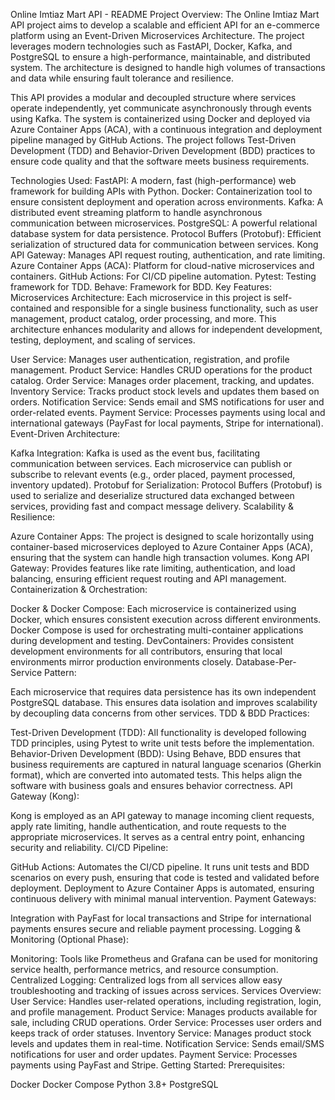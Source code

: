 Online Imtiaz Mart API - README
Project Overview:
The Online Imtiaz Mart API project aims to develop a scalable and efficient API for an e-commerce platform using an Event-Driven Microservices Architecture. The project leverages modern technologies such as FastAPI, Docker, Kafka, and PostgreSQL to ensure a high-performance, maintainable, and distributed system. The architecture is designed to handle high volumes of transactions and data while ensuring fault tolerance and resilience.

This API provides a modular and decoupled structure where services operate independently, yet communicate asynchronously through events using Kafka. The system is containerized using Docker and deployed via Azure Container Apps (ACA), with a continuous integration and deployment pipeline managed by GitHub Actions. The project follows Test-Driven Development (TDD) and Behavior-Driven Development (BDD) practices to ensure code quality and that the software meets business requirements.

Technologies Used:
FastAPI: A modern, fast (high-performance) web framework for building APIs with Python.
Docker: Containerization tool to ensure consistent deployment and operation across environments.
Kafka: A distributed event streaming platform to handle asynchronous communication between microservices.
PostgreSQL: A powerful relational database system for data persistence.
Protocol Buffers (Protobuf): Efficient serialization of structured data for communication between services.
Kong API Gateway: Manages API request routing, authentication, and rate limiting.
Azure Container Apps (ACA): Platform for cloud-native microservices and containers.
GitHub Actions: For CI/CD pipeline automation.
Pytest: Testing framework for TDD.
Behave: Framework for BDD.
Key Features:
Microservices Architecture: Each microservice in this project is self-contained and responsible for a single business functionality, such as user management, product catalog, order processing, and more. This architecture enhances modularity and allows for independent development, testing, deployment, and scaling of services.

User Service: Manages user authentication, registration, and profile management.
Product Service: Handles CRUD operations for the product catalog.
Order Service: Manages order placement, tracking, and updates.
Inventory Service: Tracks product stock levels and updates them based on orders.
Notification Service: Sends email and SMS notifications for user and order-related events.
Payment Service: Processes payments using local and international gateways (PayFast for local payments, Stripe for international).
Event-Driven Architecture:

Kafka Integration: Kafka is used as the event bus, facilitating communication between services. Each microservice can publish or subscribe to relevant events (e.g., order placed, payment processed, inventory updated).
Protobuf for Serialization: Protocol Buffers (Protobuf) is used to serialize and deserialize structured data exchanged between services, providing fast and compact message delivery.
Scalability & Resilience:

Azure Container Apps: The project is designed to scale horizontally using container-based microservices deployed to Azure Container Apps (ACA), ensuring that the system can handle high transaction volumes.
Kong API Gateway: Provides features like rate limiting, authentication, and load balancing, ensuring efficient request routing and API management.
Containerization & Orchestration:

Docker & Docker Compose: Each microservice is containerized using Docker, which ensures consistent execution across different environments. Docker Compose is used for orchestrating multi-container applications during development and testing.
DevContainers: Provides consistent development environments for all contributors, ensuring that local environments mirror production environments closely.
Database-Per-Service Pattern:

Each microservice that requires data persistence has its own independent PostgreSQL database. This ensures data isolation and improves scalability by decoupling data concerns from other services.
TDD & BDD Practices:

Test-Driven Development (TDD): All functionality is developed following TDD principles, using Pytest to write unit tests before the implementation.
Behavior-Driven Development (BDD): Using Behave, BDD ensures that business requirements are captured in natural language scenarios (Gherkin format), which are converted into automated tests. This helps align the software with business goals and ensures behavior correctness.
API Gateway (Kong):

Kong is employed as an API gateway to manage incoming client requests, apply rate limiting, handle authentication, and route requests to the appropriate microservices. It serves as a central entry point, enhancing security and reliability.
CI/CD Pipeline:

GitHub Actions: Automates the CI/CD pipeline. It runs unit tests and BDD scenarios on every push, ensuring that code is tested and validated before deployment. Deployment to Azure Container Apps is automated, ensuring continuous delivery with minimal manual intervention.
Payment Gateways:

Integration with PayFast for local transactions and Stripe for international payments ensures secure and reliable payment processing.
Logging & Monitoring (Optional Phase):

Monitoring: Tools like Prometheus and Grafana can be used for monitoring service health, performance metrics, and resource consumption.
Centralized Logging: Centralized logs from all services allow easy troubleshooting and tracking of issues across services.
Services Overview:
User Service: Handles user-related operations, including registration, login, and profile management.
Product Service: Manages products available for sale, including CRUD operations.
Order Service: Processes user orders and keeps track of order statuses.
Inventory Service: Manages product stock levels and updates them in real-time.
Notification Service: Sends email/SMS notifications for user and order updates.
Payment Service: Processes payments using PayFast and Stripe.
Getting Started:
Prerequisites:

Docker
Docker Compose
Python 3.8+
PostgreSQL
